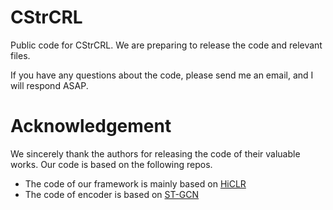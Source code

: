 # CStrCRL
Public code for CStrCRL.
We are preparing to release the code and relevant files. 

If you have any questions about the code, please send me an email, and I will respond ASAP. 


# Acknowledgement

We sincerely thank the authors for releasing the code of their valuable works. Our code is based on the following repos.
* The code of our framework is mainly based on [HiCLR](https://github.com/JHang2020/HiCLR)
* The code of encoder is based on [ST-GCN](https://github.com/yysijie/st-gcn/blob/master/OLD_README.md)
